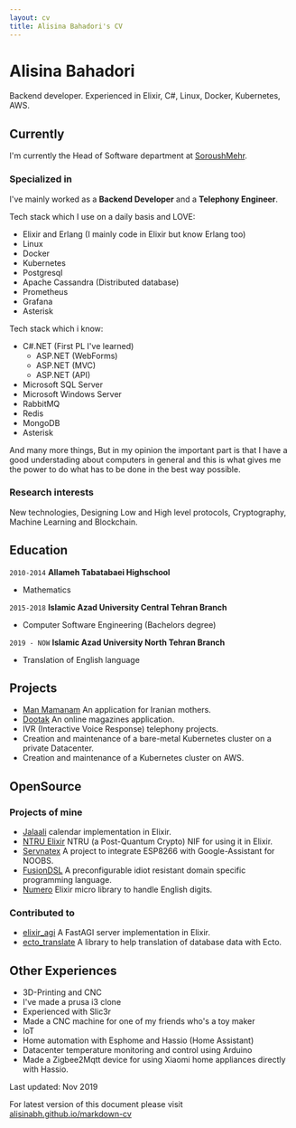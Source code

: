 ```yaml
---
layout: cv
title: Alisina Bahadori's CV
---
```

# Alisina Bahadori
Backend developer. Experienced in Elixir, C#, Linux, Docker, Kubernetes, AWS.

## Currently

I'm currently the Head of Software department at [SoroushMehr](https://soroushmehr.com).

### Specialized in
  
I've mainly worked as a **Backend Developer** and a **Telephony Engineer**.

Tech stack which I use on a daily basis and LOVE:

 - Elixir and Erlang (I mainly code in Elixir but know Erlang too)
 - Linux
 - Docker
 - Kubernetes
 - Postgresql
 - Apache Cassandra (Distributed database)
 - Prometheus
 - Grafana
 - Asterisk
 
Tech stack which i know:

 - C#.NET (First PL I've learned)
   - ASP.NET (WebForms)
   - ASP.NET (MVC)
   - ASP.NET (API)
 - Microsoft SQL Server
 - Microsoft Windows Server
 - RabbitMQ
 - Redis
 - MongoDB
 - Asterisk
 
 And many more things, But in my opinion the important part is that I have a good understading
 about computers in general and this is what gives me the power to do what has to be done in the
 best way possible.

### Research interests

New technologies, Designing Low and High level protocols, Cryptography, Machine Learning and Blockchain.

## Education

`2010-2014`
__Allameh Tabatabaei Highschool__

 - Mathematics

`2015-2018`
__Islamic Azad University Central Tehran Branch__

- Computer Software Engineering (Bachelors degree)

`2019 - NOW`
__Islamic Azad University North Tehran Branch__

- Translation of English language

## Projects

 - [Man Mamanam](https://manmamanam.com) An application for Iranian mothers.
 - [Dootak](https://dootak.com) An online magazines application.
 - IVR (Interactive Voice Response) telephony projects.
 - Creation and maintenance of a bare-metal Kubernetes cluster on a private Datacenter.
 - Creation and maintenance of a Kubernetes cluster on AWS.


## OpenSource

### Projects of mine

- [Jalaali](https://github.com/jalaali/elixir-jalaali) calendar implementation in Elixir.
- [NTRU Elixir](https://github.com/alisinabh/ntru_elixir) NTRU (a Post-Quantum Crypto) NIF for using it in Elixir.
- [Servnatex](https://github.com/alisinabh/servantex) A project to integrate ESP8266 with Google-Assistant for NOOBS.
- [FusionDSL](https://github.com/alisinabh/fusion_dsl) A preconfigurable idiot resistant domain specific programming language.
- [Numero](https://github.com/alisinabh/Numero) Elixir micro library to handle English digits.

### Contributed to

 - [elixir_agi](https://github.com/marcelog/elixir_agi) A FastAGI server implementation in Elixir.
 - [ecto_translate](https://github.com/smeevil/ecto_translate) A library to help translation of database data with Ecto.

## Other Experiences

 - 3D-Printing and CNC
  - I've made a prusa i3 clone
  - Experienced with Slic3r
  - Made a CNC machine for one of my friends who's a toy maker
 - IoT
  - Home automation with Esphome and Hassio (Home Assistant)
  - Datacenter temperature monitoring and control using Arduino
  - Made a Zigbee2Mqtt device for using Xiaomi home appliances directly with Hassio.


Last updated: Nov 2019

For latest version of this document please visit [alisinabh.github.io/markdown-cv](https://alisinabh.github.io/markdown-cv)

<!-- ### Footer

Last updated: Nov 2019 -->


